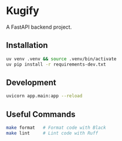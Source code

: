 # Kugify

A FastAPI backend project.

## Installation

```bash
uv venv .venv && source .venv/bin/activate
uv pip install -r requirements-dev.txt
````

## Development

```bash
uvicorn app.main:app --reload
```

## Useful Commands

```bash
make format   # Format code with Black
make lint     # Lint code with Ruff
```

